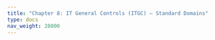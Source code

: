 ```yaml
---
title: "Chapter 8: IT General Controls (ITGC) – Standard Domains"
type: docs
nav_weight: 28000
---
```


